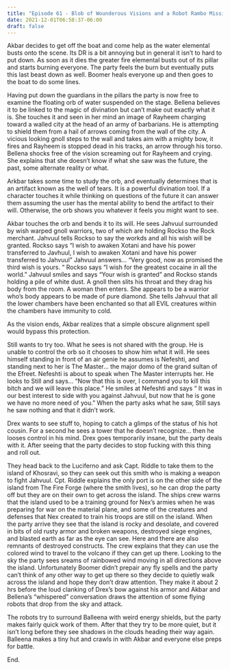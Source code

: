 ```yaml
---
title: "Episode 61 - Blob of Wounderous Visions and a Robot Rambo Mission "
date: 2021-12-01T06:58:37-06:00
draft: false
---
```

Akbar decides to get off the boat and come help as the water elemental busts onto the scene. Its DR is a bit annoying but in general it isn’t to hard to put down. As soon as it dies the greater fire elemental busts out of its pillar and starts burning everyone. The party feels the burn but eventually puts this last beast down as well. Boomer heals everyone up and then goes to the boat to do some lines.

Having put down the guardians in the pillars the party is now free to examine the floating orb of water suspended on the stage. Bellena believes it to be linked to the magic of divination but can’t make out exactly what it is. She touches it and seen in her mind an image of Rayheem charging toward a walled city at the head of an army of barbarians. He is attempting to shield them from a hail of arrows coming from the wall of the city. A vicious looking gnoll steps to the wall and takes aim with a mighty bow, it fires and Rayheem is stopped dead in his tracks, an arrow through his torso. Bellena shocks free of the vision screaming out for Rayheem and crying. She explains that she doesn’t know if what she saw was the future, the past, some alternate reality or what.

Arkbar takes some time to study the orb, and eventually determines that is an artifact known as the well of tears. It is a powerful divination tool. If a character touches it while thinking on questions of the future it can answer them assuming the user has the mental ability to bend the artifact to their will. Otherwise, the orb shows you whatever it feels you might want to see.

Akbar touches the orb and bends it to its will. He sees Jahvuul surrounded by wish warped gnoll warriors, two of which are holding Rockso the Rock merchant.  Jahvuul tells Rockso to say the workds and all his wish will be granted. Rockso says “I wish to awaken Xotani and have his power transferred to Javhuul, I wish to awaken Xotani and have his power transferred to Jahvuul”  Jahvuul answers… “Very good, now as promised the third wish is yours. “  Rockso says “I wish for the greatest cocaine in all the world.” Jahvuul smiles and says “Your wish is granted” and Rockso stands holding a pile of white dust. A gnoll then slits his throat and they drag his body from the room. A woman then enters. She appears to be a warrior who’s body appears to be made of pure diamond. She tells Jahvuul that all the lower chambers have been enchanted so that all EVIL creatures within the chambers have immunity to cold.

As the vision ends, Akbar realizes that a simple obscure alignment spell would bypass this protection.

Still wants to try too. What he sees is not shared with the group. He is unable to control the orb so it chooses to show him what it will. He sees himself standing in front of an air genie he assumes is Nefeshti, and standing next to her is The Master… the major domo of the grand sultan of the Efreet. Nefeshti is about to speak when The Master interrupts her. He looks to Still and says… “Now that this is over, I command you to kill this bitch and we will leave this place.” He smiles at Nefeshti and says “ It was in our best interest to side with you against Jahvuul, but now that he is gone we have no more need of you.” When the party asks what he saw, Still says he saw nothing and that it didn’t work.

Drex wants to see stuff to, hoping to catch a glimps of the status of his hot cousin. For a second he sees a tower that he doesn’t recognize… then he looses control in his mind. Drex goes temporarily insane, but the party deals with it. After seeing that the party decides to stop fucking with this thing and roll out.

They head back to the Luciferno and ask Capt. Riddle to take them to the island of Khosravi, so they can seek out this smith who is making a weapon to fight Jahvuul. Cpt. Riddle explains the only port is on the other side of the island from The Fire Forge (where the smith lives), so he can drop the party off but they are on their own to get across the island. The ships crew warns that the island used to be a training ground for Nex’s armies when he was preparing for war on the material plane, and some of the creatures and defenses that Nex created to train his troops are still on the island. When the party arrive they see that the island is rocky and desolate, and covered in bits of old rusty armor and broken weapons, destroyed siege engines, and blasted earth as far as the eye can see. Here and there are also remnants of destroyed constructs. The crew explains that they can use the colored wind to travel to the volcano if they can get up there. Looking to the sky the party sees sreams of rainbowed wind moving in all directions above the island. Unfortunately Boomer didn’t prepair any fly spells and the party can’t think of any other way to get up there so they decide to quietly walk across the island and hope they don’t draw attention.  They make it about 2 hrs before the loud clanking of Drex’s bow against his armor and Akbar and Bellena’s “whispered” conversation draws the attention of some flying robots that drop from the sky and attack.

The robots try to surround Balleena with weird energy shields, but the party makes fairly quick work of them. After that they try to be more quiet, but it isn’t long before they see shadows in the clouds heading their way again. Balleena makes a tiny hut and crawls in with Akbar and everyone else preps for battle.



End.
